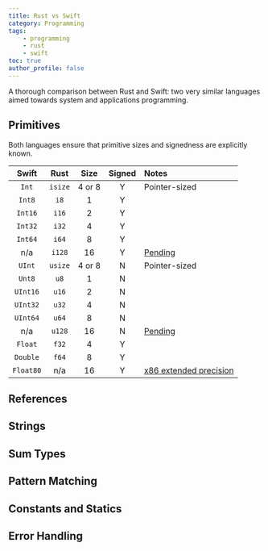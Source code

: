 ```yaml
---
title: Rust vs Swift
category: Programming
tags:
    - programming
    - rust
    - swift
toc: true
author_profile: false
---
```


A thorough comparison between Rust and Swift: two very similar languages aimed
towards system and applications programming.

## Primitives

Both languages ensure that primitive sizes and signedness are explicitly known.

| Swift     | Rust    | Size   | Signed | Notes |
| :-------: | :-----: | :----: | :----: | :---- |
| `Int`     | `isize` | 4 or 8 | Y      | Pointer-sized
| `Int8`    | `i8`    | 1      | Y      |
| `Int16`   | `i16`   | 2      | Y      |
| `Int32`   | `i32`   | 4      | Y      |
| `Int64`   | `i64`   | 8      | Y      |
| n/a       | `i128`  | 16     | Y      | [Pending][i128]
| `UInt`    | `usize` | 4 or 8 | N      | Pointer-sized
| `Unt8`    | `u8`    | 1      | N      |
| `UInt16`  | `u16`   | 2      | N      |
| `UInt32`  | `u32`   | 4      | N      |
| `UInt64`  | `u64`   | 8      | N      |
| n/a       | `u128`  | 16     | N      | [Pending][i128]
| `Float`   | `f32`   | 4      | Y      |
| `Double`  | `f64`   | 8      | Y      |
| `Float80` | n/a     | 16     | Y      | [x86 extended precision]

[i128]: https://github.com/rust-lang/rust/issues/35118
[x86 extended precision]: https://en.wikipedia.org/wiki/Extended_precision#x86_extended_precision_format

## References

## Strings

## Sum Types

## Pattern Matching

## Constants and Statics

## Error Handling
